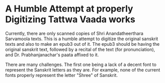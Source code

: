 # A Humble Attempt at properly Digitizing Tattwa Vaada works

Currently, there are only scanned copies of Shri Anandatheerthara Sarvamoola texts. This is a humble attempt to digitize the original sanskrit texts and also to make an epub3 out of it. The epub3 should be having the original sanskrit text, followed by a recital of the text (for pronunciation), and Dr. Prabhanjanachar's paata affixed to it.

There are many challenges. The first one being a lack of a decent font to represent the Sanskrit letters as they are. For example, none of the current fonts properly represent the letter "Shree" of Sanskrit.

